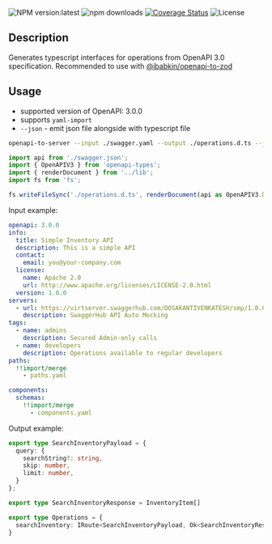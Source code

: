 ![NPM version:latest](https://img.shields.io/npm/v/@ibabkin/openapi-to-server/latest.svg?style=flat-square)
![npm downloads](https://img.shields.io/npm/dt/@ibabkin/openapi-to-server.svg?style=flat-square)
[![Coverage Status](https://coveralls.io/repos/github/IgorBabkin/ts-ioc-container/badge.svg?branch=master)](https://coveralls.io/github/IgorBabkin/ts-ioc-container?branch=master)
![License](https://img.shields.io/npm/l/@ibabkin/openapi-to-server)

## Description
Generates typescript interfaces for operations from OpenAPI 3.0 specification. Recommended to use with [@ibabkin/openapi-to-zod](https://www.npmjs.com/package/@ibabkin/openapi-to-zod)

## Usage

- supported version of OpenAPI: 3.0.0
- supports `yaml-import`
- `--json` - emit json file alongside with typescript file

```bash
openapi-to-server --input ./swagger.yaml --output ./operations.d.ts --json
```

```typescript
import api from './swagger.json';
import { OpenAPIV3 } from 'openapi-types';
import { renderDocument } from '../lib';
import fs from 'fs';

fs.writeFileSync('./operations.d.ts', renderDocument(api as OpenAPIV3.Document));
```

Input example:

```yaml
openapi: 3.0.0
info:
  title: Simple Inventory API
  description: This is a simple API
  contact:
    email: you@your-company.com
  license:
    name: Apache 2.0
    url: http://www.apache.org/licenses/LICENSE-2.0.html
  version: 1.0.0
servers:
  - url: https://virtserver.swaggerhub.com/DOSAKANTIVENKATESH/smp/1.0.0
    description: SwaggerHub API Auto Mocking
tags:
  - name: admins
    description: Secured Admin-only calls
  - name: developers
    description: Operations available to regular developers
paths:
  !!import/merge
    - paths.yaml

components:
  schemas:
    !!import/merge
      - components.yaml
```

Output example:

```typescript
export type SearchInventoryPayload = {
  query: {
    searchString?: string,
    skip: number,
    limit: number,
  }
};

export type SearchInventoryResponse = InventoryItem[]

export type Operations = {
  searchInventory: IRoute<SearchInventoryPayload, Ok<SearchInventoryResponse>>;
}
```
